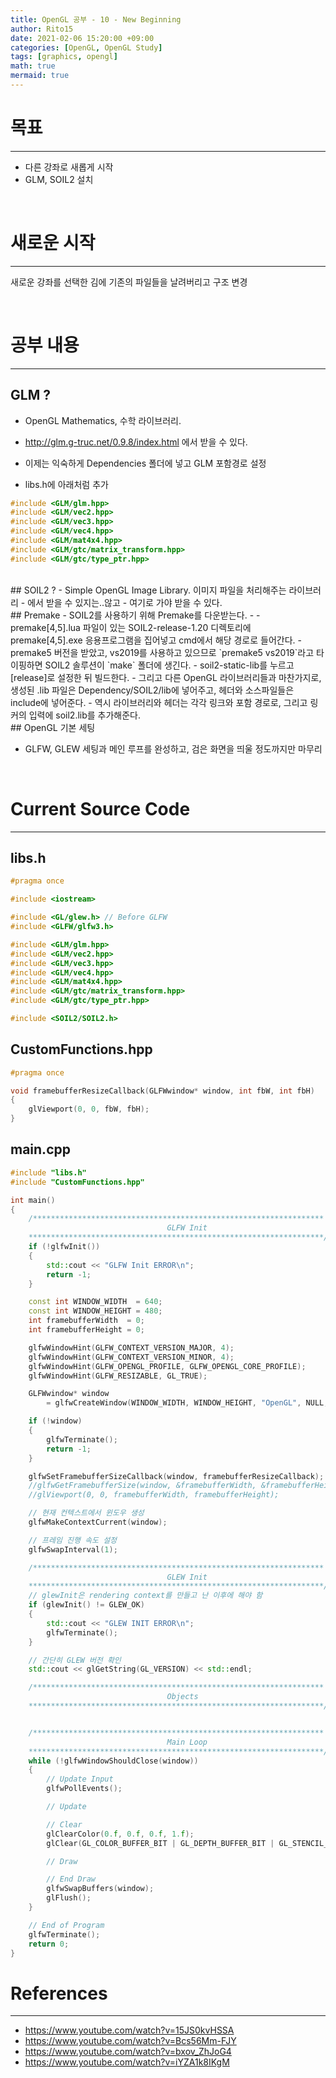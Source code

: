 ```yaml
---
title: OpenGL 공부 - 10 - New Beginning
author: Rito15
date: 2021-02-06 15:20:00 +09:00
categories: [OpenGL, OpenGL Study]
tags: [graphics, opengl]
math: true
mermaid: true
---
```


# 목표
---
- 다른 강좌로 새롭게 시작
- GLM, SOIL2 설치

<br>

# 새로운 시작
---

새로운 강좌를 선택한 김에 기존의 파일들을 날려버리고 구조 변경

<br>

# 공부 내용
---

## GLM ?
- OpenGL Mathematics, 수학 라이브러리.
- <http://glm.g-truc.net/0.9.8/index.html> 에서 받을 수 있다.
- 이제는 익숙하게 Dependencies 폴더에 넣고 GLM 포함경로 설정

- libs.h에 아래처럼 추가

```cpp
#include <GLM/glm.hpp>
#include <GLM/vec2.hpp>
#include <GLM/vec3.hpp>
#include <GLM/vec4.hpp>
#include <GLM/mat4x4.hpp>
#include <GLM/gtc/matrix_transform.hpp>
#include <GLM/gtc/type_ptr.hpp>
```
<br>
## SOIL2 ?
- Simple OpenGL Image Library. 이미지 파일을 처리해주는 라이브러리
- <https://bitbucket.org/SpartanJ/soil2/downloads/> 에서 받을 수 있지는..않고
- <https://github.com/SpartanJ/soil2> 여기로 가야 받을 수 있다.

<br>
## Premake
- SOIL2를 사용하기 위해 Premake를 다운받는다.
- <https://premake.github.io/download.html>
- premake[4,5].lua 파일이 있는 SOIL2-release-1.20 디렉토리에 premake[4,5].exe 응용프로그램을 집어넣고 cmd에서 해당 경로로 들어간다.
- premake5 버전을 받았고, vs2019를 사용하고 있으므로 `premake5 vs2019`라고 타이핑하면 SOIL2 솔루션이 `make` 폴더에 생긴다.
- soil2-static-lib를 누르고 [release]로 설정한 뒤 빌드한다.
- 그리고 다른 OpenGL 라이브러리들과 마찬가지로, 생성된 .lib 파일은 Dependency/SOIL2/lib에 넣어주고, 헤더와 소스파일들은 include에 넣어준다.
- 역시 라이브러리와 헤더는 각각 링크와 포함 경로로, 그리고 링커의 입력에 soil2.lib를 추가해준다.

<br>
## OpenGL 기본 세팅

- GLFW, GLEW 세팅과 메인 루프를 완성하고, 검은 화면을 띄울 정도까지만 마무리

<br>

# Current Source Code
---

## libs.h

```cpp
#pragma once

#include <iostream>

#include <GL/glew.h> // Before GLFW
#include <GLFW/glfw3.h>

#include <GLM/glm.hpp>
#include <GLM/vec2.hpp>
#include <GLM/vec3.hpp>
#include <GLM/vec4.hpp>
#include <GLM/mat4x4.hpp>
#include <GLM/gtc/matrix_transform.hpp>
#include <GLM/gtc/type_ptr.hpp>

#include <SOIL2/SOIL2.h>
```

## CustomFunctions.hpp

```cpp
#pragma once

void framebufferResizeCallback(GLFWwindow* window, int fbW, int fbH)
{
	glViewport(0, 0, fbW, fbH);
}
```

## main.cpp

```cpp
#include "libs.h"
#include "CustomFunctions.hpp"

int main()
{
    /*****************************************************************
                                   GLFW Init
    ******************************************************************/
    if (!glfwInit())
    {
        std::cout << "GLFW Init ERROR\n";
        return -1;
    }

    const int WINDOW_WIDTH  = 640;
    const int WINDOW_HEIGHT = 480;
    int framebufferWidth  = 0;
    int framebufferHeight = 0;

    glfwWindowHint(GLFW_CONTEXT_VERSION_MAJOR, 4);
    glfwWindowHint(GLFW_CONTEXT_VERSION_MINOR, 4);
    glfwWindowHint(GLFW_OPENGL_PROFILE, GLFW_OPENGL_CORE_PROFILE);
    glfwWindowHint(GLFW_RESIZABLE, GL_TRUE);

    GLFWwindow* window 
        = glfwCreateWindow(WINDOW_WIDTH, WINDOW_HEIGHT, "OpenGL", NULL, NULL);

    if (!window)
    {
        glfwTerminate();
        return -1;
    }

    glfwSetFramebufferSizeCallback(window, framebufferResizeCallback);
    //glfwGetFramebufferSize(window, &framebufferWidth, &framebufferHeight);
    //glViewport(0, 0, framebufferWidth, framebufferHeight);

    // 현재 컨텍스트에서 윈도우 생성
    glfwMakeContextCurrent(window);

    // 프레임 진행 속도 설정
    glfwSwapInterval(1);

    /*****************************************************************
                                   GLEW Init
    ******************************************************************/
    // glewInit은 rendering context를 만들고 난 이후에 해야 함
    if (glewInit() != GLEW_OK)
    {
        std::cout << "GLEW INIT ERROR\n";
        glfwTerminate();
    }

    // 간단히 GLEW 버전 확인
    std::cout << glGetString(GL_VERSION) << std::endl;

    /*****************************************************************
                                   Objects
    ******************************************************************/


    /*****************************************************************
                                   Main Loop
    ******************************************************************/
    while (!glfwWindowShouldClose(window))
    {
        // Update Input
        glfwPollEvents();

        // Update

        // Clear
        glClearColor(0.f, 0.f, 0.f, 1.f);
        glClear(GL_COLOR_BUFFER_BIT | GL_DEPTH_BUFFER_BIT | GL_STENCIL_BUFFER_BIT);

        // Draw

        // End Draw
        glfwSwapBuffers(window);
        glFlush();
    }

    // End of Program
    glfwTerminate();
    return 0;
}
```

# References
---
- <https://www.youtube.com/watch?v=15JS0kvHSSA>
- <https://www.youtube.com/watch?v=Bcs56Mm-FJY>
- <https://www.youtube.com/watch?v=bxov_ZhJoG4>
- <https://www.youtube.com/watch?v=iYZA1k8IKgM>
